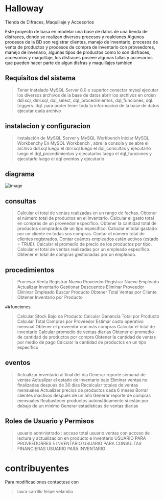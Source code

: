 # Halloway
Tienda de Difraces, Maquillaje y Accesorios 

Este proyecto de basa en modelar una base de datos de una tienda de disfraces, donde se realizan diversos procesos y realciones
Algunos procesos de la BD son  registrar clientes, manejo de inventario, procesos de venta de productos y procesos de compra de inventario con proveedores, manejo de invenario, algunas tipos de productos como lo son disfraces, accesorios y maquillaje, los disfraces poseee algunas tallas  y accesorios que pueden hacer parte de algun disfras y maquillajes tambien 

## Requisitos del sistema 
> Tener instalado MySQL Server 8.0 o superior
> conectar  mysql
> ejecutar los diversos archivos de la base de datos
> abrir los archivos en orden ddl.sql, dml.sql, dql_select, dql_procedimientos, dql_funciones, dql. triggers. dql.
> para poder tener toda la informacion de la base de datos
> ejecutar cada archivo

## instalacion y configuracion 
> Instalación de MySQL Server y MySQL Workbench
> Iniciar MySQL Workbenchy
> En MySQL Workbench , abre la consola y se abre  el archivo ddl.sql
> luego el dml.sql
> luego el dql_consultas y ejecutarlo
> luego el dql_procedimientos y ejecutarlos
> luego el dql_funciones y ejecutarlo
> luego el dql eventos y ejecutarlo

## diagrama 
 ![image](https://github.com/user-attachments/assets/3aafa6cc-4304-4aec-b494-93a99cee4e6f)


## consultas 
>Calcular el total de ventas realizadas en un rango de fechas.
>Obtener el número total de productos en el inventario.
>Calcular el gasto total en compras de un proveedor específico.
>Obtener la cantidad total de productos comprados de un tipo específico.
>Calcular el total gastado por un cliente en todas sus compras.
>Contar el número total de clientes registrados.
>Contar cuántos empleados están activos (estado = TRUE).
>Calcular el promedio de precio de los productos por tipo.
>Calcular el total de ventas realizadas por un empleado específico.
>Obtener el total de compras gestionadas por un empleado.


 ## procedimientos
 >Procesar Venta
>Registrar Nuevo Proveedor
>Registrar Nuevo Empleado
>Actualizar Inventario
>Gestionar Descuentos
>Eliminar Proveedor
>Eliminar Empleado
>Buscar Producto
>Obtener Total Ventas por Cliente
>Obtener Inventario por Producto


##funciones

>Calcular Stock Bajo de Producto
>Calcular Ganancia Total por Producto
>Calcular Total Compras por Proveedor
>Estimar costo operativo mensual
> Obtener el proveedor con más compras
>Calcular el total de inventario
>Calcular promedio de ventas diarias
>Obtener el promedio de cantidad de productos por compra
> Obtener la cantidad de ventas por medio de pago
>Calcular la cantidad de productos en un tipo específico

 ## eventos
 >Actualizar inventario al final del día
>Generar reporte semanal de ventas
> Actualizar el estado de inventario bajo
>Eliminar ventas no finalizadas después de 30 días
>Recalcular totales de ventas mensuales
>Actualizar precios de productos cada 6 meses
>Borrar clientes inactivos después de un año
>Generar reporte de compras mensuales
>Reabastecer productos automáticamente si están por debajo de un mínimo
>Generar estadísticas de ventas diarias

## Roles de Usuario y Permisos
> usuario  administrado : acceso total
> usuario ventas con acceso de lectura y actualizacion  en producto e inventario
> USUARIO PARA PROVEEDORRES E INVENTARIO
> USUARIO PARA CONSULTAS FINANCIERAS
> USUARIO PARA INVENTARIO


# contribuyentes
Para modificaciones contactese con 
> laura carrillo 
> felipe velandia


 
